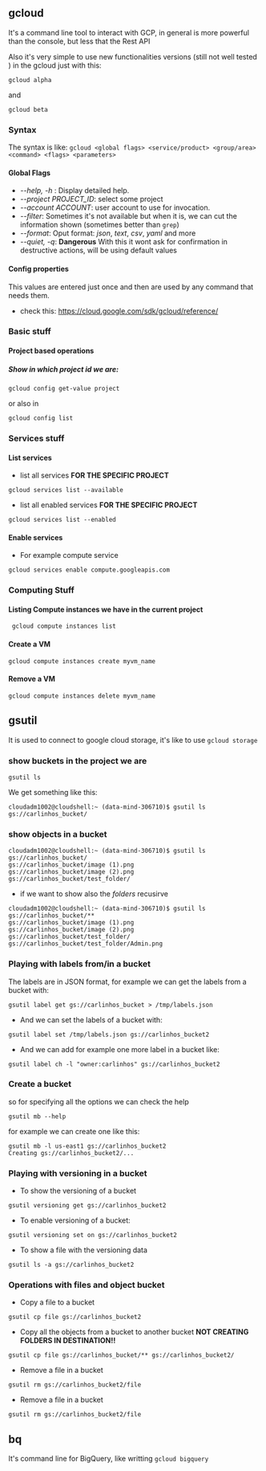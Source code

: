 

## gcloud

It's a command line tool to interact with GCP, in general is more powerful than the console, but less that the Rest API




Also it's very simple to use new functionalities versions (still not well tested ) in the gcloud just with this:

```
gcloud alpha
```
and

```
gcloud beta
```



### Syntax
The syntax is like: `gcloud <global flags> <service/product> <group/area> <command> <flags> <parameters>` 

#### Global Flags

* *--help, -h* : Display detailed help.
* *--project PROJECT_ID*: select some project
* *--account ACCOUNT*: user account to use for invocation. 
* *--filter*: Sometimes it's not available but when it is, we can cut the information shown (sometimes better than `grep`)
* *--format*: Oput format: *json*, *text*, *csv*, *yaml* and more
* *--quiet, -q*: **Dangerous** With this it wont ask for confirmation in destructive actions, will be using default values


#### Config properties
This values are entered just once and then are used by any command that needs them.

* check this: https://cloud.google.com/sdk/gcloud/reference/  

### Basic stuff

#### Project based operations
##### Show in which project id we are:

```
gcloud config get-value project
```

or also in 
```
gcloud config list
```

### Services stuff

#### List services

* list all services **FOR THE SPECIFIC PROJECT** 
```
gcloud services list --available
```

* list all enabled services **FOR THE SPECIFIC PROJECT** 
```
gcloud services list --enabled
```

#### Enable services

* For example compute service

```
gcloud services enable compute.googleapis.com
```


### Computing Stuff 

#### Listing Compute instances we have in the current project

```
 gcloud compute instances list

```

#### Create a VM

```
gcloud compute instances create myvm_name
```

#### Remove a VM

```
gcloud compute instances delete myvm_name
```






## gsutil

It is used to connect to google cloud storage, it's like to use `gcloud storage`

### show buckets in the project we are

```
gsutil ls
```
We get something like this:

```
cloudadm1002@cloudshell:~ (data-mind-306710)$ gsutil ls
gs://carlinhos_bucket/
```

### show objects in a bucket

```
cloudadm1002@cloudshell:~ (data-mind-306710)$ gsutil ls gs://carlinhos_bucket/
gs://carlinhos_bucket/image (1).png
gs://carlinhos_bucket/image (2).png
gs://carlinhos_bucket/test_folder/
```

* if we want to show also the *folders* recusirve

```
cloudadm1002@cloudshell:~ (data-mind-306710)$ gsutil ls gs://carlinhos_bucket/**
gs://carlinhos_bucket/image (1).png
gs://carlinhos_bucket/image (2).png
gs://carlinhos_bucket/test_folder/
gs://carlinhos_bucket/test_folder/Admin.png

```
### Playing with labels from/in a bucket

The labels are in JSON format, for example we can get the labels from a bucket with:

```
gsutil label get gs://carlinhos_bucket > /tmp/labels.json
```

* And we can set the labels of a bucket with:

```
gsutil label set /tmp/labels.json gs://carlinhos_bucket2
```
* And we can add for example one more label in a bucket like:

```
gsutil label ch -l "owner:carlinhos" gs://carlinhos_bucket2

```


### Create a bucket

so for specifying all the options we can check the help

```
gsutil mb --help
```

for example we can create one like this:

```
gsutil mb -l us-east1 gs://carlinhos_bucket2
Creating gs://carlinhos_bucket2/...
```


### Playing with versioning in a bucket

* To show the versioning of a bucket

```
gsutil versioning get gs://carlinhos_bucket2

```

* To enable versioning of a bucket:

```
gsutil versioning set on gs://carlinhos_bucket2

```

* To show a file with the versioning data

```
gsutil ls -a gs://carlinhos_bucket2

```



### Operations with files and object bucket

* Copy a file to a bucket
```
gsutil cp file gs://carlinhos_bucket2
```

* Copy all the objects from a bucket to another bucket **NOT CREATING FOLDERS IN DESTINATION!!**

```
gsutil cp file gs://carlinhos_bucket/** gs://carlinhos_bucket2/
```


* Remove a file in a bucket

```
gsutil rm gs://carlinhos_bucket2/file
```

* Remove a file in a bucket

```
gsutil rm gs://carlinhos_bucket2/file
```


## bq

It's command line for BigQuery, like writting `gcloud bigquery`

